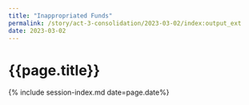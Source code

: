 ```yaml
---
title: "Inappropriated Funds"
permalink: /story/act-3-consolidation/2023-03-02/index:output_ext
date: 2023-03-02
---
```


# {{page.title}}

{% include session-index.md date=page.date%}
